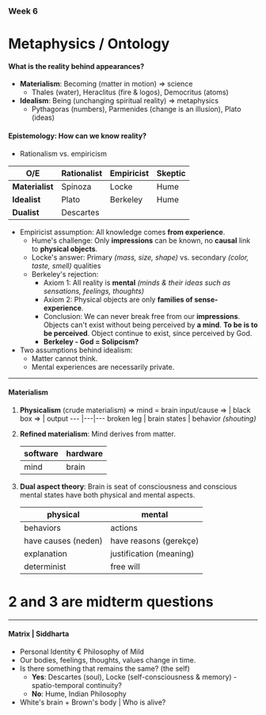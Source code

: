 ### Week 6
# Metaphysics / Ontology
#### What is the reality behind appearances?
- **Materialism**: Becoming (matter in motion) => science
    - Thales (water), Heraclitus (fire & logos), Democritus (atoms)
- **Idealism**: Being (unchanging spiritual reality) => metaphysics
    - Pythagoras (numbers), Parmenides (change is an illusion), Plato (ideas)
#### Epistemology: How can we know reality?
- Rationalism vs. empiricism

O/E | **Rationalist** | **Empiricist** | **Skeptic**
--- | --- | --- | ---
**Materialist** | Spinoza | Locke | Hume
**Idealist** | Plato | Berkeley | Hume
**Dualist** | Descartes | 

- Empiricist assumption: All knowledge comes **from experience**.
    - Hume's challenge: Only **impressions** can be known, no **causal** link to **physical objects**.
    - Locke's answer: Primary _(mass, size, shape)_ vs. secondary _(color, taste, smell)_ qualities
    - Berkeley's rejection: 
        - Axiom 1: All reality is **mental** _(minds & their ideas such as sensations, feelings, thoughts)_
        - Axiom 2: Physical objects are only **families of sense-experience**.
        - Conclusion: We can never break free from our **impressions**. Objects can't exist without being perceived by **a mind**. **To be is to be perceived**. Object continue to exist, since perceived by God.
        - **Berkeley - God = Solipcism?**
- Two assumptions behind idealism:
    - Matter cannot think.
    - Mental experiences are necessarily private.
---
#### Materialism
1.  **Physicalism** (crude materialism) => mind = brain
    input/cause =>  | black box => | output
    --- |---|---
    broken leg | brain states | behavior _(shouting)_
2.  **Refined materialism**: Mind derives from matter.

    software | hardware
    --- |   ---
    mind | brain

3.  **Dual aspect theory**: Brain is seat of consciousness and conscious mental states have both physical and mental aspects.

    physical | mental
    --- | ---
    behaviors | actions
    have causes (neden) | have reasons (gerekçe)
    explanation | justification (meaning)
    determinist | free will

# 2 and 3 are midterm questions 
---
#### Matrix | Siddharta
- Personal Identity € Philosophy of Mild
- Our bodies, feelings, thoughts, values change in time.
- Is there something that remains the same? (the self)
    - **Yes**: Descartes (soul), Locke (self-consciousness & memory) - spatio-temporal continuity?
    - **No**: Hume, Indian Philosophy
- White's brain + Brown's body | Who is alive?